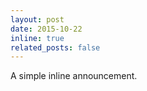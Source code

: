 ```yaml
---
layout: post
date: 2015-10-22
inline: true
related_posts: false
---
```


A simple inline announcement.
